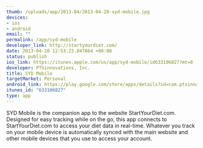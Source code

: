 ```yaml
--- 
thumb: /uploads/app/2013-04/2013-04-20-syd-mobile.jpg
devices: 
- ios
- android
email: ""
permalink: /app/syd-mobile
developer_link: http://startyourdiet.com/
date: 2013-04-20 12:53:23.847864 +00:00
status: publish
ios_link: https://itunes.apple.com/us/app/syd-mobile/id633106827?mt=8
developer: PTSinnovations, Inc.
title: SYD Mobile
targetMarket: Personal
android_link: https://play.google.com/store/apps/details?id=com.ptsinnovations.syd
itunes_id: "633106827"
type: app
---
```


SYD Mobile is the companion app to the website StartYourDiet.com. Designed for easy tracking while on the go, this app connects to StartYourDiet.com to access your diet data in real-time. Whatever you track on your mobile device is automatically synced with the main website and other mobile devices that you use to access your account.
